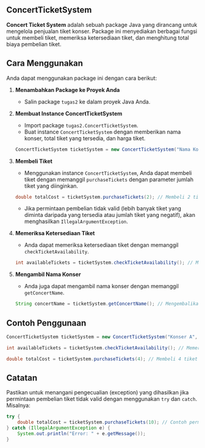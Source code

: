 
## ConcertTicketSystem

**Concert Ticket System** adalah sebuah package Java yang dirancang untuk mengelola penjualan tiket konser. Package ini menyediakan berbagai fungsi untuk membeli tiket, memeriksa ketersediaan tiket, dan menghitung total biaya pembelian tiket.

## Cara Menggunakan

Anda dapat menggunakan package ini dengan cara berikut:

1. **Menambahkan Package ke Proyek Anda**
    - Salin package `tugas2` ke dalam proyek Java Anda.

2. **Membuat Instance ConcertTicketSystem**
    - Import package `tugas2.ConcertTicketSystem`.
    - Buat instance `ConcertTicketSystem` dengan memberikan nama konser, total tiket yang tersedia, dan harga tiket.

   ```java
   ConcertTicketSystem ticketSystem = new ConcertTicketSystem("Nama Konser", 100, 50.0);
   ```

3. **Membeli Tiket**
    - Menggunakan instance `ConcertTicketSystem`, Anda dapat membeli tiket dengan memanggil `purchaseTickets` dengan parameter jumlah tiket yang diinginkan.

   ```java
   double totalCost = ticketSystem.purchaseTickets(2); // Membeli 2 tiket
   ```

    - Jika permintaan pembelian tidak valid (lebih banyak tiket yang diminta daripada yang tersedia atau jumlah tiket yang negatif), akan menghasilkan `IllegalArgumentException`.

4. **Memeriksa Ketersediaan Tiket**
    - Anda dapat memeriksa ketersediaan tiket dengan memanggil `checkTicketAvailability`.

   ```java
   int availableTickets = ticketSystem.checkTicketAvailability(); // Mengembalikan sisa tiket yang tersedia
   ```

5. **Mengambil Nama Konser**
    - Anda juga dapat mengambil nama konser dengan memanggil `getConcertName`.

   ```java
   String concertName = ticketSystem.getConcertName(); // Mengembalikan nama konser
   ```

## Contoh Penggunaan

```java
ConcertTicketSystem ticketSystem = new ConcertTicketSystem("Konser A", 200, 75.0);

int availableTickets = ticketSystem.checkTicketAvailability(); // Memeriksa ketersediaan tiket

double totalCost = ticketSystem.purchaseTickets(4); // Membeli 4 tiket
```

## Catatan

Pastikan untuk menangani pengecualian (exception) yang dihasilkan jika permintaan pembelian tiket tidak valid dengan menggunakan `try` dan `catch`. Misalnya:

```java
try {
    double totalCost = ticketSystem.purchaseTickets(10); // Contoh permintaan tiket yang tidak valid
} catch (IllegalArgumentException e) {
    System.out.println("Error: " + e.getMessage());
}
```